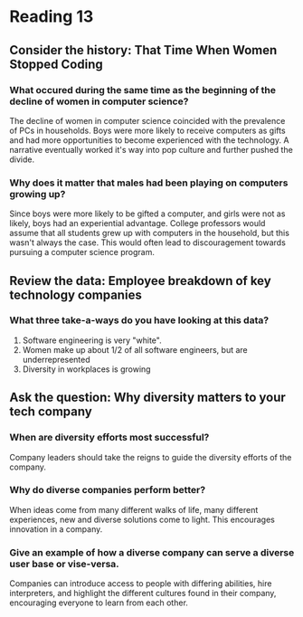 # Reading 13

## Consider the history: That Time When Women Stopped Coding

### What occured during the same time as the beginning of the decline of women in computer science?
The decline of women in computer science coincided with the prevalence of PCs in households. Boys were more likely to receive computers as gifts 
and had more opportunities to become experienced with the technology. A narrative eventually worked it's way into pop culture and further pushed the divide. 

### Why does it matter that males had been playing on computers growing up?
Since boys were more likely to be gifted a computer, and girls were not as likely, boys had an experiential advantage. College professors would assume that all students 
grew up with computers in the household, but this wasn't always the case. This would often lead to discouragement towards pursuing a computer science program.


## Review the data: Employee breakdown of key technology companies

### What three take-a-ways do you have looking at this data?
1. Software engineering is very "white".
2. Women make up about 1/2 of all software engineers, but are underrepresented
3. Diversity in workplaces is growing

## Ask the question: Why diversity matters to your tech company

### When are diversity efforts most successful?
Company leaders should take the reigns to guide the diversity efforts of the company. 

### Why do diverse companies perform better?
When ideas come from many different walks of life, many different experiences, new and diverse solutions come to light. This encourages innovation in a company.  

### Give an example of how a diverse company can serve a diverse user base or vise-versa.
Companies can introduce access to people with differing abilities, hire interpreters, and highlight the different cultures found in their company, encouraging everyone to learn from each other. 
